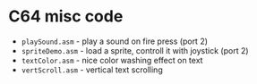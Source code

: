 C64 misc code
=======

- <code>playSound.asm</code> -  play a sound on fire press (port 2)
- <code>spriteDemo.asm</code> - load a sprite, controll it with joystick (port 2)
- <code>textColor.asm</code> - nice color washing effect on text
- <code>vertScroll.asm</code> - vertical text scrolling
